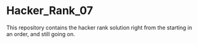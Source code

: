 # Hacker_Rank_07
This repository contains the hacker rank solution right from the starting in an order, and still going on.
